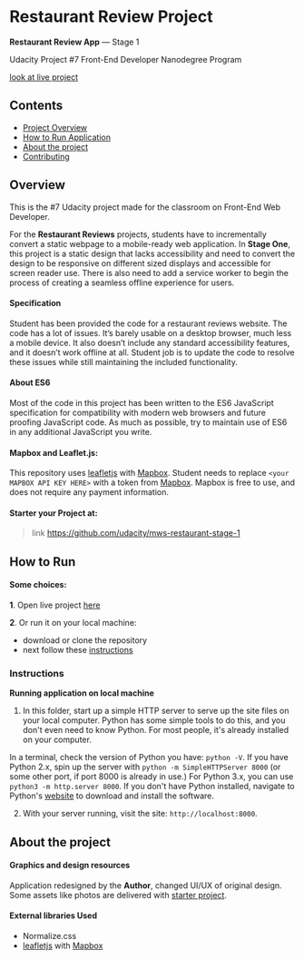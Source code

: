 # Restaurant Review Project

**Restaurant Review App** — Stage 1

Udacity Project #7 Front-End Developer Nanodegree Program

[look at live project](https://andreflorida.github.io/restaurantreview/)

## Contents

* [Project Overview](#project-overview)
* [How to Run Application](#how-to-run-application)
* [About the project](#about-the-project)
* [Contributing](#contributing)


## Overview

This is the #7 Udacity project made for the classroom on Front-End Web Developer.

For the **Restaurant Reviews** projects, students have to incrementally convert a static webpage to a mobile-ready web application. In **Stage One**, this project is a static design that lacks accessibility and need to convert the design to be responsive on different sized displays and accessible for screen reader use. There is also need to add a service worker to begin the process of creating a seamless offline experience for users.

#### Specification

Student has been provided the code for a restaurant reviews website. The code has a lot of issues. It’s barely usable on a desktop browser, much less a mobile device. It also doesn’t include any standard accessibility features, and it doesn’t work offline at all. Student job is to update the code to resolve these issues while still maintaining the included functionality.

#### About ES6

Most of the code in this project has been written to the ES6 JavaScript specification for compatibility with modern web browsers and future proofing JavaScript code. As much as possible, try to maintain use of ES6 in any additional JavaScript you write.

#### Mapbox and Leaflet.js:

This repository uses [leafletjs](https://leafletjs.com/) with [Mapbox](https://www.mapbox.com/). Student needs to replace `<your MAPBOX API KEY HERE>` with a token from [Mapbox](https://www.mapbox.com/). Mapbox is free to use, and does not require any payment information.

#### Starter your Project at:
> link https://github.com/udacity/mws-restaurant-stage-1

## How to Run

#### Some choices:

**1**. Open live project [here](https://andreflorida.github.io/restaurantreview/)

**2**. Or run it on your local machine:
* download or clone the repository
* next follow these [instructions](#instructions)



### Instructions
**Running application on local machine**

1. In this folder, start up a simple HTTP server to serve up the site files on your local computer. Python has some simple tools to do this, and you don't even need to know Python. For most people, it's already installed on your computer.

In a terminal, check the version of Python you have: `python -V`. If you have Python 2.x, spin up the server with `python -m SimpleHTTPServer 8000` (or some other port, if port 8000 is already in use.) For Python 3.x, you can use `python3 -m http.server 8000`. If you don't have Python installed, navigate to Python's [website](https://www.python.org/) to download and install the software.

2. With your server running, visit the site: `http://localhost:8000`.


## About the project

#### Graphics and design resources

Application redesigned by the **Author**, changed UI/UX of original design.
Some assets like photos are delivered with [starter project](https://github.com/udacity/mws-restaurant-stage-1).

#### External libraries Used

* Normalize.css
* [leafletjs](https://leafletjs.com/) with [Mapbox](https://www.mapbox.com/)
